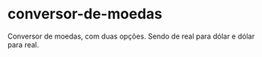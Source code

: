 # conversor-de-moedas
Conversor de moedas, com duas opções. Sendo de real para dólar e dólar para real.
